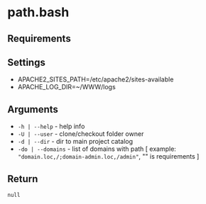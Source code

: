 # path.bash

## Requirements

## Settings

- APACHE2_SITES_PATH=/etc/apache2/sites-available
- APACHE_LOG_DIR=~/WWW/logs

## Arguments

- `-h | --help` - help info
- `-U | --user` - clone/checkout folder owner
- `-d | --dir` - dir to main project catalog
- `-do | --domains` - list of domains with path [ example: `"domain.loc,/;domain-admin.loc,/admin"`, "" is requirements ]

## Return

`null`

